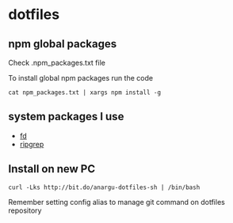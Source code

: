 # dotfiles

## npm global packages

Check .npm_packages.txt file

To install global npm packages run the code

    cat npm_packages.txt | xargs npm install -g

## system packages I use


- [fd](https://github.com/sharkdp/fd#installation) 
- [ripgrep](https://github.com/BurntSushi/ripgrep#installation)

## Install on new PC

    curl -Lks http://bit.do/anargu-dotfiles-sh | /bin/bash


Remember setting config alias to manage git command on dotfiles repository
